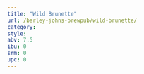 ```yaml
---
title: "Wild Brunette"
url: /barley-johns-brewpub/wild-brunette/
category: 
style: 
abv: 7.5
ibu: 0
srm: 0
upc: 0
---
```


